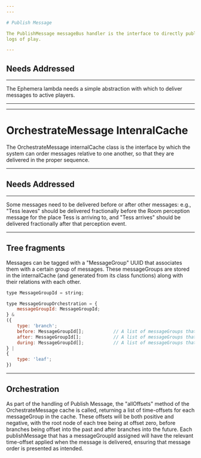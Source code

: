 ```yaml
---
---

# Publish Message

The PublishMessage messageBus handler is the interface to directly publish messages to character connections and to
logs of play.

---
```


## Needs Addressed

---

The Ephemera lambda needs a simple abstraction with which to deliver messages to active players.

---
---

# OrchestrateMessage IntenralCache

The OrchestrateMessage internalCache class is the interface by which the system can order messages relative to
one another, so that they are delivered in the proper sequence.

---

## Needs Addressed

---

Some messages need to be delivered before or after other messages: e.g., "Tess leaves" should be delivered
fractionally before the Room perception message for the place Tess is arriving to, and "Tess arrives" should
be delivered fractionally after that perception event.

---

## Tree fragments

Messages can be tagged with a "MessageGroup" UUID that associates them with a certain group of messages.
These messageGroups are stored in the internalCache (and generated from its class functions) along with
their relations with each other.

```js
type MessageGroupId = string;

type MessageGroupOrchestration = {
    messageGroupId: MessageGroupId;
} &
({
    type: 'branch';
    before: MessageGroupId[];           // A list of messageGroups that must occur before this one, with no necessary ordering relative to each other
    after: MessageGroupId[];            // A list of messageGroups that must occur after this one, with no necessary ordering relative to each other
    during: MessageGroupId[];           // A list of messageGroups that must be reported, in sequence order, after all "before" items and before all "after"
} |
{
    type: 'leaf';
})
```

---

## Orchestration

As part of the handling of Publish Message, the "allOffsets" method of the OrchestrateMessage cache is called, returning a list
of time-offsets for each messageGroup in the cache. These offsets will be both positive and negative, with the root node of each
tree being at offset zero, before branches being offset into the past and after branches into the future. Each publishMessage
that has a messageGroupId assigned will have the relevant time-offset applied when the message is delivered, ensuring that message
order is presented as intended.